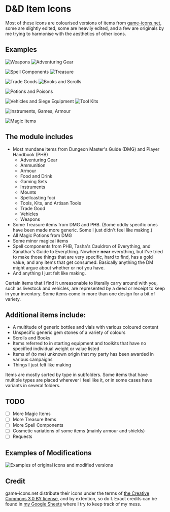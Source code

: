 # D&D Item Icons

Most of these icons are colourised versions of items from [game-icons.net](https://game-icons.net/), some are slightly edited, some are heavily edited, and a few are originals by me trying to harmonise with the aesthetics of other icons.

## Examples
![Weapons](/Examples/Items%20-%20Weapons.webp)
![Adventuring Gear](/Examples/Items%20-%20Adventuring%20Gear.webp)

![Spell Components](/Examples/Items%20-%20Spell%20Components%20and%20Spellcasting%20foci.webp)
![Treasure](/Examples/Items%20-%20Treasure.webp)

![Trade Goods](/Examples/Items%20-%20Trade%20Goods.webp)
![Books and Scrolls](/Examples/Items%20-%20Books%20and%20Scrolls.webp)

![Potions and Poisons](/Examples/Items%20-%20Potions,%20Poisions,%20Bottles,%20and%20Vials.webp)

![Vehicles and Siege Equipment](/Examples/Items%20-%20Vehicles%20and%20Siege%20Equipment.webp)
![Tool Kits](/Examples/Items%20-%20Tools,%20Kits,%20and%20Artisan%20Tools.webp)

![Instruments, Games, Armour](/Examples/Items%20-%20Gaming%20Sets,%20%20Instruments,%20and%20Armour.webp)

![Magic Items](/Examples/Items%20-%20Magical%20Items.webp)


## The module includes 
- Most mundane items from Dungeon Master's Guide (DMG) and Player Handbook (PHB)
    - Adventuring Gear
    - Ammunition
    - Armour
    - Food and Drink
    - Gaming Sets
    - Instruments
    - Mounts
    - Spellcasting foci
    - Tools, Kits, and Artisan Tools
    - Trade Good
    - Vehicles
    - Weapons
- Some Treasure items from DMG and PHB. (Some oddly specific ones have been made more generic.  Some I just didn't feel like making.)
- All Magic Potions from DMG
- Some minor magical items
- Spell components from PHB, Tasha's Cauldron of Everything, and Xanathar's Guide to Everything. Nowhere **near** everything, but I've tried to make those things that are very specific, hard to find, has a gold value, and any items that get consumed. Basically anything the DM might argue about whether or not you have. 
- And anything I just felt like making.

Certain items that I find it unreasonable to literally carry around with you, such as livestock and vehicles, are represented by a deed or receipt to keep in your inventory.
Some items come in more than one design for a bit of variety.

## Additional items include:
- A multitude of generic bottles and vials with various coloured content
- Unspecific generic gem stones of a variety of colours
- Scrolls and Books
- Items referred to in starting equipment and toolkits that have no specified individual weight or value listed
- Items of (to me) unknown origin that my party has been awarded in various campaigns
- Things I just felt like making

Items are mostly sorted by type in subfolders.
Some items that have multiple types are placed wherever I feel like it, or in some cases have variants in several folders.

## TODO
- [ ] More Magic Items
- [ ] More Treasure Items
- [ ] More Spell Components
- [ ] Cosmetic variations of some items (mainly armour and shields)
- [ ] Requests

## Examples of Modifications
![Examples of original icons and modified versions](/Examples/Icons%20Examples.webp)

## Credit
game-icons.net distribute their icons under the terms of [the Creative Commons 3.0 BY license](https://creativecommons.org/licenses/by/3.0/), and by extention, so do I.
Exact credits can be found in [my Google Sheets](https://docs.google.com/spreadsheets/d/1cR6EdYqG6zh0LHJNNZz8uLUgzssg9XxTcS48HDh8cfk/edit?usp=sharing) where I try to keep track of my mess.
